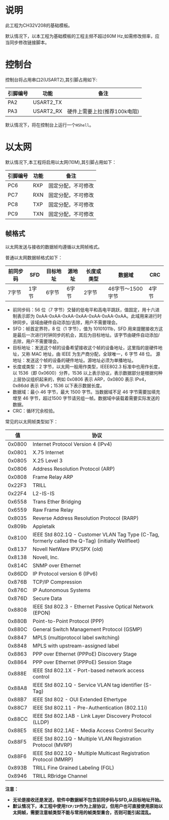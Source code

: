 # 说明

此工程为CH32V208的基础模板。

默认情况下，以本工程为基础模板的工程主频不超过60M Hz,如需修改频率，应当同步修改链接脚本。

# 控制台

控制台将占用串口2(USART2),其引脚占用如下:

| 引脚编号 | 功能      | 备注                         |
| -------- | --------- | ---------------------------- |
| PA2      | USART2_TX |                              |
| PA3      | USART2_RX | 硬件上需要上拉(推荐100k电阻) |

默认情况下，将在控制台上运行一个`HShell`。

# 以太网

默认情况下,本工程将启用以太网(10M),其引脚占用如下：

| 引脚编号 | 功能 | 备注               |
| -------- | ---- | ------------------ |
| PC6      | RXP  | 固定分配，不可修改 |
| PC7      | RXN  | 固定分配，不可修改 |
| PC8      | TXP  | 固定分配，不可修改 |
| PC9      | TXN  | 固定分配，不可修改 |

## 帧格式

以太网发送与接收的数据帧均遵循以太网帧格式。

普通以太网数据帧格式如下：

| 前同步码 | SFD   | 目标地址 | 源地址 | 长度或类型 | 数据域           | CRC   |
| -------- | ----- | -------- | ------ | ---------- | ---------------- | ----- |
| 7字节    | 1字节 | 6字节    | 6字节  | 2字节      | 46字节～1500字节 | 4字节 |

- 
  前同步码：56 位（7 字节）交替的低电平和高电平跳跃，值固定，用十六进制表示即为 0xAA-0xAA-0xAA-0xAA-0xAA-0xAA-0xAA。此域用来进行时钟同步。该域由硬件自动添加/去除，用户不需要理会。
- SFD：帧首定界符，8 位（1 字节），值为 10101011b，SFD 用来提醒接收方这是最后一次进行时钟同步的机会，其后为目标地址。该字节由硬件自动添加/去除，用户不需要理会。
- 目标地址：发送这个帧的设备希望接收这个帧的设备地址，这里指的是硬件地址，又称 MAC 地址，由 IEEE 为生产商分配，全球唯一，6 字节 48 位。
  源地址：发送这个帧的设备的硬件地址。源地址必须为单播地址。
- 长度或类型：2 字节，以太网一般用作类型，IEEE802.3 标准中也用作长度，以 1536（即 0x0600）分界，1536 以上表示协议，表示数据部分是根据何种上层协议组织起来的，例如 0x0806 表示 ARP，0x0800 表示 IPv4，0x86dd 表示 IPv6；1536 以下表示数据长度。
- 数据域：最小 46 字节，最大 1500 字节。当数据域不足 46 字节需要加填充增至 46 字节，超过1500 字节请另组一帧。数据域中装载着需要实际发送的数据。
- CRC：循环冗余校验。

常见的以太网帧类型如下：

| 值 | 协议 |
| ------------ | ----------------------------------------------------------------------------------------------------------------------------- |
| 0x0800 | Internet Protocol Version 4 (IPv4) |
| 0x0801 | X.75 Internet |
| 0x0805 | X.25 Level 3 |
| 0x0806 | Address Resolution Protocol (ARP) |
| 0x0808 | Frame Relay ARP |
| 0x22F3 | TRILL |
| 0x22F4 | L2-IS-IS |
| 0x6558 |Trans Ether Bridging|
| 0x6559 |Raw Frame Relay|
| 0x8035 | Reverse Address Resolution Protocol (RARP) |
| 0x809b |Appletalk|
| 0x8100 |IEEE Std 802.1Q - Customer VLAN Tag Type (C-Tag, formerly called the Q-Tag) (initially Wellfleet)|
| 0x8137 |Novell NetWare IPX/SPX (old)|
| 0x8138 |Novell, Inc.|
| 0x814C |SNMP over Ethernet|
| 0x86DD |IP Protocol version 6 (IPv6)|
| 0x876B |TCP/IP Compression|
| 0x876C |IP Autonomous Systems|
| 0x876D |Secure Data|
| 0x8808 |IEEE Std 802.3 - Ethernet Passive Optical Network (EPON)|
| 0x880B |Point-to-Point Protocol (PPP)|
| 0x880C |General Switch Management Protocol (GSMP)|
| 0x8847 |MPLS (multiprotocol label switching)|
| 0x8848 |MPLS with upstream-assigned label|
| 0x8863 |PPP over Ethernet (PPPoE) Discovery Stage|
| 0x8864 |PPP over Ethernet (PPPoE) Session Stage|
| 0x888E |IEEE Std 802.1X - Port-based network access control|
| 0x88A8 |IEEE Std 802.1Q - Service VLAN tag identifier (S-Tag)|
| 0x88B7 |IEEE Std 802 - OUI Extended Ethertype|
| 0x88C7 |IEEE Std 802.11 - Pre-Authentication (802.11i)|
| 0x88CC |IEEE Std 802.1AB - Link Layer Discovery Protocol (LLDP)|
| 0x88E5 |IEEE Std 802.1AE - Media Access Control Security|
| 0x88F5 |IEEE Std 802.1Q - Multiple VLAN Registration Protocol (MVRP)|
| 0x88F6 |IEEE Std 802.1Q - Multiple Multicast Registration Protocol (MMRP)|
| 0x893B |TRILL Fine Grained Labeling (FGL)|
| 0x8946 |TRILL RBridge Channel|

**注意：**

- **无论是接收还是发送，软件中数据帧不包含前同步码与SFD,从目标地址开始。**
- **默认情况下，本工程中使用`TCP/IP`作为上层协议，但用户也可直接使用原始以太网帧，需要注意帧类型不能与常用的帧类型重合，否则可能引起混乱。**

